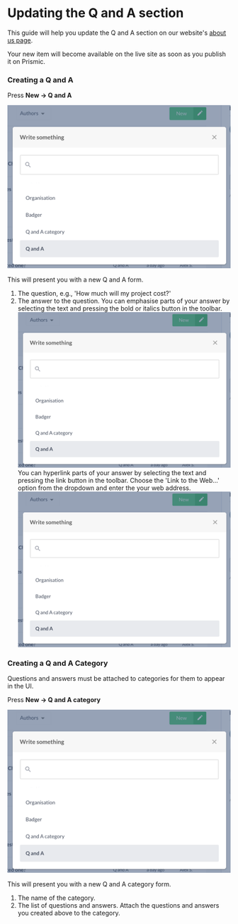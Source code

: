 # Updating the Q and A section

This guide will help you update the Q and A section on our website's [about us page](https://red-badger.com/about-us/).

Your new item will become available on the live site as soon as you publish it on Prismic.

### Creating a Q and A

Press **New -> Q and A**

![](assets/prismic-create-new-q-and-a.png)

This will present you with a new Q and A form.

1. The question, e.g., 'How much will my project cost?'
2. The answer to the question. You can emphasise parts of your answer by selecting the text and pressing the bold or italics button in the toolbar.
![](assets/prismic-create-new-q-and-a.png)
You can hyperlink parts of your answer by selecting the text and pressing the link button in the toolbar. Choose the 'Link to the Web...' option from the dropdown and enter the your web address.
![](assets/prismic-create-new-q-and-a.png)

### Creating a Q and A Category
Questions and answers must be attached to categories for them to appear in the UI.

Press **New -> Q and A category**

![](assets/prismic-create-new-q-and-a.png)

This will present you with a new Q and A category form.
1. The name of the category.
2. The list of questions and answers. Attach the questions and answers you created above to the category.

